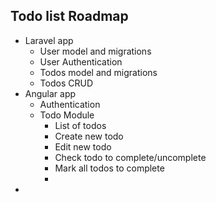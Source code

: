 ## Todo list Roadmap
- Laravel app
  - User model and migrations
  - User Authentication
  - Todos model and migrations
  - Todos CRUD
- Angular app
  - Authentication
  - Todo Module
    - List of todos
    - Create new todo
    - Edit new todo
    - Check todo to complete/uncomplete
    - Mark all todos to complete
    - 
- 

